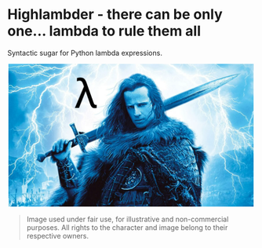 # Highlambder - there can be only one... lambda to rule them all

Syntactic sugar for Python lambda expressions.
<p align="center"><img src="media/highlambder.png" alt="there can be only one" width="500"/></p>

>Image used under fair use, for illustrative and non-commercial purposes. All rights to the character and image belong to their respective owners.


